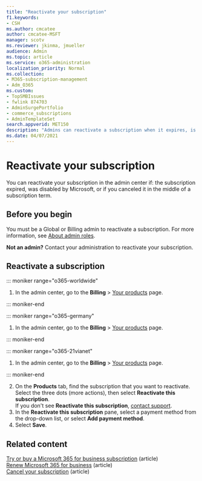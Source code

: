 ```yaml
---
title: "Reactivate your subscription"
f1.keywords:
- CSH
ms.author: cmcatee
author: cmcatee-MSFT
manager: scotv
ms.reviewer: jkinma, jmueller
audience: Admin
ms.topic: article
ms.service: o365-administration
localization_priority: Normal
ms.collection: 
- M365-subscription-management
- Adm_O365
ms.custom:
- TopSMBIssues
- fwlink 874703
- AdminSurgePortfolio
- commerce_subscriptions
- AdminTemplateSet
search.appverid: MET150 
description: "Admins can reactivate a subscription when it expires, is disabled, or canceled, or if you canceled in the middle of a subscription term."
ms.date: 04/07/2021
---
```


# Reactivate your subscription

You can reactivate your subscription in the admin center if: the subscription expired, was disabled by Microsoft, or if you canceled it in the middle of a subscription term.
  
## Before you begin

You must be a Global or Billing admin to reactivate a subscription. For more information, see [About admin roles](../../admin/add-users/about-admin-roles.md).

**Not an admin?** Contact your administration to reactivate your subscription.

## Reactivate a subscription

::: moniker range="o365-worldwide"

1. In the admin center, go to the **Billing** \> <a href="https://go.microsoft.com/fwlink/p/?linkid=842054" target="_blank">Your products</a> page.

::: moniker-end

::: moniker range="o365-germany"

1. In the admin center, go to the **Billing** \> <a href="https://go.microsoft.com/fwlink/p/?linkid=847745" target="_blank">Your products</a> page.

::: moniker-end

::: moniker range="o365-21vianet"

1. In the admin center, go to the **Billing** \> <a href="https://go.microsoft.com/fwlink/p/?linkid=850626" target="_blank">Your products</a> page.

::: moniker-end

2. On the **Products** tab, find the subscription that you want to reactivate. Select the three dots (more actions), then select **Reactivate this subscription**.\
    If you don't see **Reactivate this subscription**, [contact support](../../business-video/get-help-support.md).
3. In the **Reactivate this subscription** pane, select a payment method from the drop-down list, or select **Add payment method**.
4. Select **Save**.

## Related content

[Try or buy a Microsoft 365 for business subscription](../try-or-buy-microsoft-365.md) (article)\
[Renew Microsoft 365 for business](renew-your-subscription.md) (article)\
[Cancel your subscription](cancel-your-subscription.md) (article)

